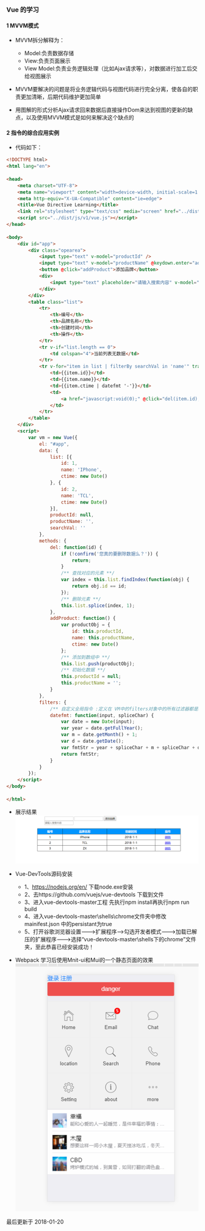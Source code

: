### Vue 的学习
#### 1 MVVM模式
- MVVM拆分解释为：
    - Model:负责数据存储
    - View:负责页面展示
    - View Model:负责业务逻辑处理（比如Ajax请求等），对数据进行加工后交给视图展示
    
- MVVM要解决的问题是将业务逻辑代码与视图代码进行完全分离，使各自的职责更加清晰，后期代码维护更加简单

- 用图解的形式分析Ajax请求回来数据后直接操作Dom来达到视图的更新的缺点，以及使用MVVM模式是如何来解决这个缺点的


#### 2 指令的综合应用实例
- 代码如下：
```html
<!DOCTYPE html>
<html lang="en">

<head>
    <meta charset="UTF-8">
    <meta name="viewport" content="width=device-width, initial-scale=1.0">
    <meta http-equiv="X-UA-Compatible" content="ie=edge">
    <title>Vue Directive Learning</title>
    <link rel="stylesheet" type="text/css" media="screen" href="../dist/css/main.css" />
    <script src="../dist/js/v1/vue.js"></script>
</head>

<body>
    <div id="app">
        <div class="opearea">
            <input type="text" v-model="productId" />
            <input type="text" v-model="productName" @keydown.enter="addProduct" />
            <button @click="addProduct">添加品牌</button>
            <div>
                <input type="text" placeholder="请输入搜索内容" v-model="searchVal" />
            </div>
        </div>
        <table class="list">
            <tr>
                <th>编号</th>
                <th>品牌名称</th>
                <th>创建时间</th>
                <th>操作</th>
            </tr>
            <tr v-if="list.length == 0">
                <td colspan="4">当前列表无数据</td>
            </tr>
            <tr v-for="item in list | filterBy searchVal in 'name'" track-by="$index">
                <td>{{item.id}}</td>
                <td>{{item.name}}</td>
                <td>{{item.ctime | datefmt '-'}}</td>
                <td>
                    <a href="javascript:void(0);" @click="del(item.id);">删除</a>
                </td>
            </tr>
        </table>
    </div>
    <script>
        var vm = new Vue({
            el: "#app",
            data: {
                list: [{
                    id: 1,
                    name: 'IPhone',
                    ctime: new Date()
                }, {
                    id: 2,
                    name: 'TCL',
                    ctime: new Date()
                }],
                productId: null,
                productName: '',
                searchVal: ''
            },
            methods: {
                del: function(id) {
                    if (!confirm('您真的要删除数据么？')) {
                        return;
                    }
                    /** 查找对应的元素 **/
                    var index = this.list.findIndex(function(obj) {
                        return obj.id == id;
                    });
                    /** 删除元素 **/
                    this.list.splice(index, 1);
                },
                addProduct: function() {
                    var productObj = {
                        id: this.productId,
                        name: this.productName,
                        ctime: new Date()
                    };
                    /** 添加到数组中 **/
                    this.list.push(productObj);
                    /** 初始化数据 **/
                    this.productId = null;
                    this.productName = '';
                }
            },
            filters: {
                /** 自定义全局指令 :定义在 VM中的filters对象中的所有过滤器都是私有过滤器 **/
                datefmt: function(input, spliceChar) {
                    var date = new Date(input);
                    var year = date.getFullYear();
                    var m = date.getMonth() + 1;
                    var d = date.getDate();
                    var fmtStr = year + spliceChar + m + spliceChar + d;
                    return fmtStr;
                }
            }
        });
    </script>
</body>

</html>
```

- 展示结果
![vue指令学习demo](./photos/vue指令学习demo-01.png)


- Vue-DevTools源码安装
   + 1、https://nodejs.org/en/ 下载node.exe安装
   + 2、去https://github.com/vuejs/vue-devtools 下载到文件
   + 3、进入vue-devtools-master工程 先执行npm install再执行npm run build
   + 4、进入vue-devtools-master\shells\chrome文件夹中修改mainifest.json 中的persistant为true
   + 5、打开谷歌浏览器设置--->扩展程序-->勾选开发者模式--->加载已解压的扩展程序--->选择“vue-devtools-master\shells下的chrome”文件夹，至此恭喜已经安装成功！



- Webpack 学习后使用Mnit-ui和Mui的一个静态页面的效果
![webpack-mui-mintui-效果.png](./photos/webpack/webpack-mui-mintui-效果.png)

最后更新于 2018-01-20